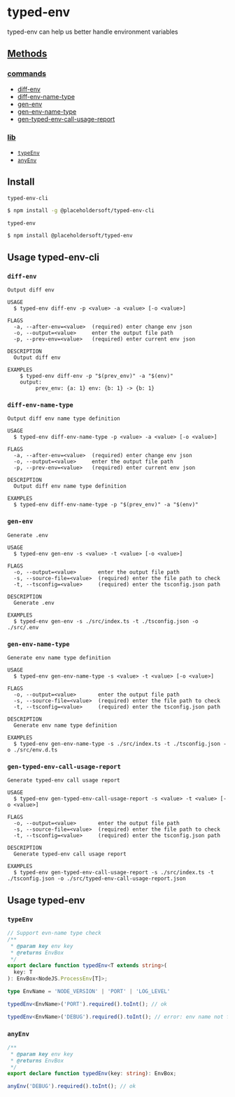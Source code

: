 # typed-env

typed-env can help us better handle environment variables

## [Methods](#usage-typed-env-cli)

### [commands](#usage-typed-env-cli)

- [diff-env](#diff-env)
- [diff-env-name-type](#diff-env-name-type)
- [gen-env](#gen-env)
- [gen-env-name-type](#gen-env-name-type)
- [gen-typed-env-call-usage-report](#gen-typed-env-call-usage-report)

### [lib](#usage-typed-env)

- [`typeEnv`](#typeenv)
- [`anyEnv`](#anyenv)

## Install

`typed-env-cli`

```bash
$ npm install -g @placeholdersoft/typed-env-cli
```

`typed-env`

```bash
$ npm install @placeholdersoft/typed-env
```

## Usage typed-env-cli

### `diff-env`

```
Output diff env

USAGE
  $ typed-env diff-env -p <value> -a <value> [-o <value>]

FLAGS
  -a, --after-env=<value>  (required) enter change env json
  -o, --output=<value>     enter the output file path
  -p, --prev-env=<value>   (required) enter current env json

DESCRIPTION
  Output diff env

EXAMPLES
    $ typed-env diff-env -p "$(prev_env)" -a "$(env)"
    output:
         prev_env: {a: 1} env: {b: 1} -> {b: 1}
```

### `diff-env-name-type`

```
Output diff env name type definition

USAGE
  $ typed-env diff-env-name-type -p <value> -a <value> [-o <value>]

FLAGS
  -a, --after-env=<value>  (required) enter change env json
  -o, --output=<value>     enter the output file path
  -p, --prev-env=<value>   (required) enter current env json

DESCRIPTION
  Output diff env name type definition

EXAMPLES
  $ typed-env diff-env-name-type -p "$(prev_env)" -a "$(env)"
```

### `gen-env`

```
Generate .env

USAGE
  $ typed-env gen-env -s <value> -t <value> [-o <value>]

FLAGS
  -o, --output=<value>       enter the output file path
  -s, --source-file=<value>  (required) enter the file path to check
  -t, --tsconfig=<value>     (required) enter the tsconfig.json path

DESCRIPTION
  Generate .env

EXAMPLES
  $ typed-env gen-env -s ./src/index.ts -t ./tsconfig.json -o ./src/.env
```

### `gen-env-name-type`

```
Generate env name type definition

USAGE
  $ typed-env gen-env-name-type -s <value> -t <value> [-o <value>]

FLAGS
  -o, --output=<value>       enter the output file path
  -s, --source-file=<value>  (required) enter the file path to check
  -t, --tsconfig=<value>     (required) enter the tsconfig.json path

DESCRIPTION
  Generate env name type definition

EXAMPLES
  $ typed-env gen-env-name-type -s ./src/index.ts -t ./tsconfig.json -o ./src/env.d.ts
```

### `gen-typed-env-call-usage-report`

```
Generate typed-env call usage report

USAGE
  $ typed-env gen-typed-env-call-usage-report -s <value> -t <value> [-o <value>]

FLAGS
  -o, --output=<value>       enter the output file path
  -s, --source-file=<value>  (required) enter the file path to check
  -t, --tsconfig=<value>     (required) enter the tsconfig.json path

DESCRIPTION
  Generate typed-env call usage report

EXAMPLES
  $ typed-env gen-typed-env-call-usage-report -s ./src/index.ts -t ./tsconfig.json -o ./src/typed-env-call-usage-report.json
```

## Usage typed-env

### `typeEnv`

```typescript
// Support evn-name type check
/**
 * @param key env key
 * @returns EnvBox
 */
export declare function typedEnv<T extends string>(
  key: T
): EnvBox<NodeJS.ProcessEnv[T]>;

type EnvName = 'NODE_VERSION' | 'PORT' | 'LOG_LEVEL'

typedEnv<EnvName>('PORT').required().toInt(); // ok

typedEnv<EnvName>('DEBUG').required().toInt(); // error: env name not found
```

### `anyEnv`

```typescript
/**
 * @param key env key
 * @returns EnvBox
 */
export declare function typedEnv(key: string): EnvBox;

anyEnv('DEBUG').required().toInt(); // ok
```
